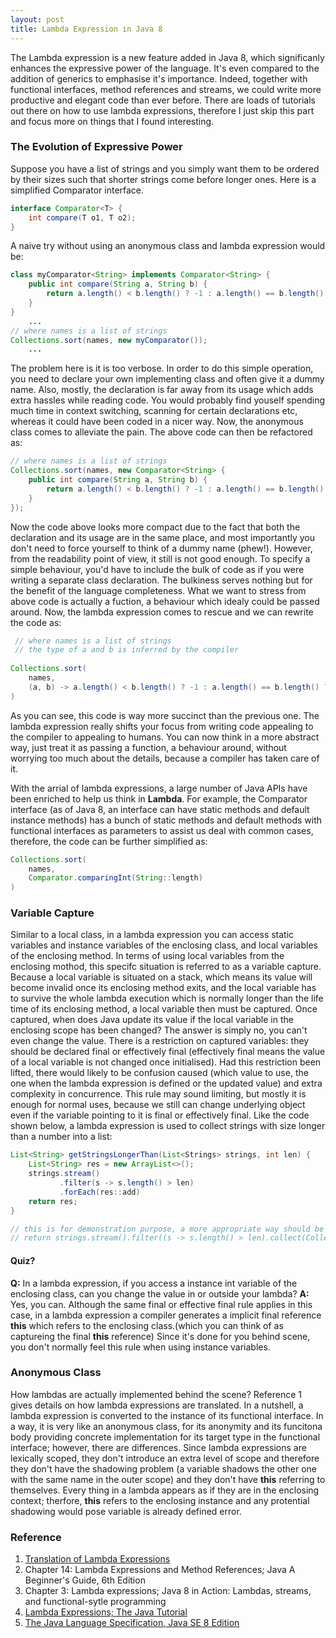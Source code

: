 ```yaml
---
layout: post
title: Lambda Expression in Java 8
---
```


The Lambda expression is a new feature added in Java 8, which significanly enhances the expressive power of the language. It's even compared to the addition of generics to emphasise it's importance. Indeed, together with functional interfaces, method references and streams, we could write more productive and elegant code than ever before. There are loads of tutorials out there on how to use lambda expressions, therefore I just skip this part and focus more on things that I found interesting.

### The Evolution of Expressive Power
Suppose you have a list of strings and you simply want them to be ordered by their sizes such that shorter strings come before longer ones. Here is a simplified Comparator interface.
```java
interface Comparator<T> {
    int compare(T o1, T o2);
}
```
A naive try without using an anonymous class and lambda expression would be:
```java
class myComparator<String> implements Comparator<String> {
    public int compare(String a, String b) {
        return a.length() < b.length() ? -1 : a.length() == b.length() ? 0 : 1;
    }
}
    ... 
// where names is a list of strings
Collections.sort(names, new myComparator());
    ...
```
The problem here is it is too verbose. In order to do this simple operation, you need to declare your own implementing class and often give it a dummy name. Also, mostly, the declaration is far away from its usage which adds extra hassles while reading code. You would probably find youself spending much time in context switching, scanning for certain declarations etc, whereas it could have been coded in a nicer way. Now, the anonymous class comes to alleviate the pain. The above code can then be refactored as:
```java
// where names is a list of strings
Collections.sort(names, new Comparator<String> {
    public int compare(String a, String b) {
        return a.length() < b.length() ? -1 : a.length() == b.length() ? 0 : 1;
    }
});
```
Now the code above looks more compact due to the fact that both the declaration and its usage are in the same place, and most importantly you don't need to force yourself to think of a dummy name (phew!). However, from the readability point of view, it still is not good enough. To specify a simple behaviour, you'd have to include the bulk of code as if you were writing a separate class declaration. The bulkiness serves nothing but for the benefit of the language completeness. What we want to stress from above code is actually a fuction, a behaviour which idealy could be passed around. Now, the lambda expression comes to rescue and we can rewrite the code as:
```java
 // where names is a list of strings
 // the type of a and b is inferred by the compiler
 
Collections.sort(
    names, 
    (a, b) -> a.length() < b.length() ? -1 : a.length() == b.length() ? 0 : 1
)
``` 
As you can see, this code is way more succinct than the previous one. The lambda expression really shifts your focus from writing code appealing to the compiler to appealing to humans. You can now think in a more abstract way, just treat it as passing a function, a behaviour around, without worrying too much about the details, because a compiler has taken care of it.

With the arrial of lambda expressions, a large number of Java APIs have been enriched to help us think in **Lambda**. For example, the Comparator interface (as of Java 8, an interface can have static methods and default instance methods) has a bunch of static methods and default methods with functional interfaces as parameters to assist us deal with common cases, therefore, the code can be further simplified as:
```java
Collections.sort(
    names, 
    Comparator.comparingInt(String::length)
)
``` 

### Variable Capture
Similar to a local class, in a lambda expression you can access static variables and instance variables of the enclosing class, and local variables of the enclosing method. In terms of using local variables from the enclosing mothod, this specifc situation is referred to as a variable capture. Because a local variable is situated on a stack, which means its value will become invalid once its enclosing method exits, and the local variable has to survive the whole lambda execution which is normally longer than the life time of its enclosing method, a local variable then must be captured. Once captured, when does Java update its value if the local variable in the enclosing scope has been changed? The answer is simply no, you can't even change the value. There is a restriction on captured variables: they should be declared final or effectively final (effectively final means the value of a local variable is not changed once initialised). Had this restriction been lifted, there would likely to be confusion caused (which value to use, the one when the lambda expression is defined or the updated value) and extra complexity in concurrence. This rule may sound limiting, but mostly it is enough for normal uses, because we still can change underlying object even if the variable pointing to it is final or effectively final. Like the code shown below, a lambda expression is used to collect strings with size longer than a number into a list:
```java
List<String> getStringsLongerThan(List<Strings> strings, int len) {
    List<String> res = new ArrayList<>();
    strings.stream()
           .filter(s -> s.length() > len)
           .forEach(res::add)
    return res;
}

// this is for demonstration purpose, a more appropriate way should be  
// return strings.stream().filter((s -> s.length() > len).collect(Collectors.toList())
```
#### Quiz?
**Q:** In a lambda expression, if you access a instance int variable of the enclosing class, can you change the value in or outside your lambda?
**A:** Yes, you can. Although the same final or effective final rule applies in this case, in a lambda expression a compiler generates a implicit final reference **this** which refers to the enclosing class.(which you can think of as captureing the final **this** reference) Since it's done for you behind scene, you don't normally feel this rule when using instance variables.

### Anonymous Class
How lambdas are actually implemented behind the scene? Reference 1 gives details on how lambda expressions are translated. In a nutshell, a lambda expression is converted to the instance of its functional interface. In a way, it is very like an anonymous class, for its anonymity and its funcitona body providing concrete implementation for its target type in the functional interface; however, there are differences. Since lambda expressions are lexically scoped, they don't introduce an extra level of scope and therefore they don't have the shadowing problem (a variable shadows the other one with the same name in the outer scope) and they don't have **this** referring to themselves. Every thing in a lambda appears as if they are in the enclosing context; therfore, **this** refers to the enclosing instance and any protential shadowing would pose variable is already defined error.  

### Reference
1. [Translation of Lambda Expressions](http://cr.openjdk.java.net/~briangoetz/lambda/lambda-translation.html)  
2. Chapter 14: Lambda Expressions and Method References; Java A Beginner's Guide, 6th Edition  
3. Chapter 3: Lambda expressions; Java 8 in Action: Lambdas, streams, and functional-sytle programming  
4. [Lambda Expressions; The Java Tutorial](https://docs.oracle.com/javase/tutorial/java/javaOO/lambdaexpressions.html)  
5. [The Java Language Specification, Java SE 8 Edition](https://docs.oracle.com/javase/specs/jls/se8/jls8.pdf)  

